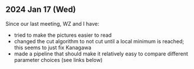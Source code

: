
## 2024 Jan 17 (Wed)

Since our last meeting, WZ and I have:

* tried to make the pictures easier to read
* changed the cut algorithm to not cut until a local minimum is reached; this seems to just fix Kanagawa
* made a pipeline that should make it relatively easy to compare different parameter choices (see links below)
